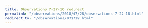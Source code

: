 ```yaml
---
title: Observations 7-27-18 redirect
permalink: "/observations/2018/07/28/observations-7-27-18.html"
redirect_to: "/observations/072718.html"
---
```



